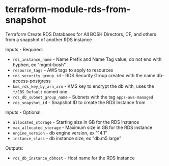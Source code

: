# terraform-module-rds-from-snapshot
Terraform Create RDS Databases for All BOSH Directors, CF, and others from a snapshot of another RDS instance

Inputs - Required:

 - `rds_instance_name` - Name Prefix and Name Tag value, do not end with hyphen, ex "mgmt-bosh"
 - `resource_tags` - AWS tags to apply to resources
 - `rds_security_group_id` - RDS Security Group created with the name db-access-postgress
 - `kms_rds_key_by_arn_arn` - KMS key to encrypt the db with, uses the `*/EBS_Default` named one
 - `rds_db_subnet_group_name` - Subnets with the tag `apps-aws-managed`
 - `rds_snapshot_id` - Snapshot ID to create the RDS Instance from

Inputs - Optional: 

 - `allocated_storage` - Starting size in GB for the RDS instance
 - `max_allocated_storage` - Maximum size in GB for the RDS instance
 - `engine_version` - db engine version, ex "14.1"
 - `instance_class` - db instance size, ex "db.m5.large"

Outputs:

- `rds_db_instance_dbhost` - Host name for the RDS Instance
